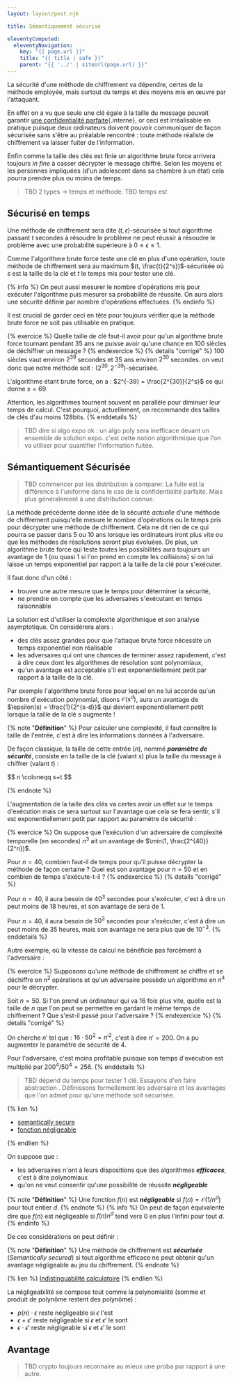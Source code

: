 ```yaml
---
layout: layout/post.njk

title: Sémantiquement sécurisé

eleventyComputed:
  eleventyNavigation:
    key: "{{ page.url }}"
    title: "{{ title | safe }}"
    parent: "{{ '../' | siteUrl(page.url) }}"
---
```


La sécurité d'une méthode de chiffrement va dépendre, certes de la méthode employée, mais surtout du temps et des moyens mis en œuvre par l'attaquant.

En effet on a vu que seule une clé égale à la taille du message pouvait garantir [une confidentialité parfaite](../../chiffre-vernam/#confidentialité-parfaite){.interne}, or ceci est irréalisable en pratique puisque deux ordinateurs doivent pouvoir communiquer de façon sécurisée sans s'être au préalable rencontré : toute méthode réaliste de chiffrement va laisser fuiter de l'information.

Enfin comme la taille des clés est finie un algorithme brute force arrivera toujours _in fine_ à casser décrypter le message chiffré. Selon les moyens et les personnes impliquées (d'un adolescent dans sa chambre à un état) cela pourra prendre plus ou moins de temps.

> TBD 2 types -> temps et méthode.
> TBD temps est

## Sécurisé en temps

Une méthode de chiffrement sera dite $(t, \epsilon)$-sécurisée si tout algorithme passant $t$ secondes à résoudre le problème ne peut réussir à résoudre le problème avec une probabilité supérieure à $0\leq \epsilon \leq 1$.

Comme l'algorithme brute force teste une clé en plus d'une opération, toute méthode de chiffrement sera au maximum $(t, \frac{t}{2^s})$-sécurisée où $s$ est la taille de la clé et $t$ le temps mis pour tester une clé.

{% info %}
On peut aussi mesurer le nombre d'opérations mis pour exécuter l'algorithme puis mesurer sa probabilité de réussite. On aura alors une sécurité définie par nombre d'opérations effectuées.
{% endinfo %}

Il est crucial de garder ceci en tête pour toujours vérifier que la méthode brute force ne soit pas utilisable en pratique.

{% exercice %}
Quelle taille de clé faut-il avoir pour qu'un algorithme brute force tournant pendant 35 ans ne puisse avoir qu'une chance en 100 siècles de déchiffrer un message ?
{% endexercice %}
{% details "corrigé" %}
100 siècles vaut environ $2^{39}$ secondes et 35 ans environ $2^{30}$ secondes. on veut donc que notre méthode soit : $(2^{30}, 2^{-39})$-sécurisée.

L'algorithme étant brute force, on a : $2^{-39} = \frac{2^{30}}{2^s}$ ce qui donne $s = 69$.

Attention, les algorithmes tournent souvent en parallèle pour diminuer leur temps de calcul. C'est pourquoi, actuellement, on recommande des tailles de clés d'au moins 128bits.
{% enddetails %}

> TBD dire si algo expo ok : un algo poly sera inefficace devant un ensemble de solution expo.
> c'est cette notion algorithmique que l'on va utiliser pour quantifier l'information fuitée.
> 
## <span id="sémantiquement-sécurisé"></span>Sémantiquement Sécurisée

> TBD commencer par les distribution à comparer. La fuite est la différence à l'uniforme dans le cas de la confidentialité parfaite. Mais plus généralement à une distribution connue.
> 
La méthode précédente donne idée de la sécurité _actuelle_ d'une méthode de chiffrement puisqu'elle mesure le nombre d'opérations ou le temps pris pour décrypter une méthode de chiffrement. Cela ne dit rien de ce qui pourra se passer dans 5 ou 10 ans lorsque les ordinateurs iront plus vite ou que les méthodes de résolutions seront plus évoluées. De plus, un algorithme brute force qui teste toutes les possibilités aura toujours un avantage de 1 (ou quasi 1 si l'on prend en compte les collisions) si on lui laisse un temps exponentiel par rapport à la taille de la clé pour s'exécuter.

Il faut donc d'un côté :

- trouver une autre mesure que le temps pour déterminer la sécurité,
- ne prendre en compte que les adversaires s'exécutant en temps raisonnable

La solution est d'utiliser la complexité algorithmique et son analyse asymptotique. On considérera alors :

- des clés assez grandes pour que l'attaque brute force nécessite un temps exponentiel non réalisable
- les adversaires qui ont une chances de terminer assez rapidement, c'est à dire ceux dont les algorithmes de résolution sont polynomiaux,
- qu'un avantage est acceptable s'il est  exponentiellement petit par rapport à la taille de la clé.

Par exemple l'algorithme brute force pour lequel on ne lui accorde qu'un nombre d'exécution polynomial, disons $\mathcal{O}(s^d)$, aura un avantage de $\epsilon(s) = \frac{1}{2^{s-d}}$ qui devient exponentiellement petit lorsque la taille de la clé $s$ augmente !

{% note "**Définition**" %}
Pour calculer une complexité, il faut connaître la taille de l'entrée, c'est à dire les informations données à l'adversaire.

De façon classique, la taille de cette entrée ($n$), nommé **_paramètre de sécurité_**, consiste en la taille de la clé (valant $s$) plus la taille du message à chiffrer (valant $t$) :

<div>
$$
n \coloneqq s+t
$$
</div>

{% endnote %}

L'augmentation de la taille des clés va certes avoir un effet sur le temps d'exécution mais ce sera surtout sur l'avantage que cela se fera sentir, s'il est exponentiellement petit par rapport au paramètre de sécurité :

{% exercice %}
On suppose que l'exécution d'un adversaire de complexité temporelle (en secondes) $n^3$ ait un avantage de $\min(1, \frac{2^{40}}{2^n})$.

Pour $n=40$, combien faut-il de temps pour qu'il puisse décrypter la méthode de façon certaine ? Quel est son avantage pour $n=50$ et en combien de temps s'exécute-t-il ?
{% endexercice %}
{% details "corrigé" %}

Pour $n=40$, il aura besoin de $40^3$ secondes pour s'exécuter, c'est à dire un peut moins de 18 heures, et son avantage de sera de 1.

Pour $n=40$, il aura besoin de $50^3$ secondes pour s'exécuter, c'est à dire un peut moins de 35 heures, mais son avantage ne sera plus que de $10^{-3}$.
{% enddetails %}

Autre exemple, où la vitesse de calcul ne bénéficie pas forcément à l'adversaire :

{% exercice %}
Supposons qu'une méthode de chiffrement se chiffre et se déchiffre en $n^2$ opérations et qu'un adversaire possède un algorithme en $n^4$ pour le décrypter.

Soit $n=50$. Si l'on prend un ordinateur qui va 16 fois plus vite, quelle est la taille de $n$ que l'on peut se permettre en gardant le même temps de chiffrement ? Que s'est-il passé pour l'adversaire ?
{% endexercice %}
{% details "corrigé" %}

On cherche $n'$ tel que : $16\cdot 50^2 = n'^2$, c'est à dire $n' = 200$. On a pu augmenter le paramètre de sécurité de 4.

Pour l'adversaire, c'est moins profitable puisque son temps d'exécution est multiplié par $200^4/50^4 = 256$.
{% enddetails %}


> TBD dépend du temps pour tester 1 clé. Essayons d'en faire abstraction
> .
Définissons formellement les adversaire et les avantages que l'on admet pour qu'une méthode soit sécurisée.

{% lien %}

- [semantically secure](https://en.wikipedia.org/wiki/Semantic_security)
- [fonction négligeable](https://en.wikipedia.org/wiki/Negligible_function)

{% endlien %}

On suppose que :

- les adversaires n'ont à leurs dispositions que des algorithmes **_efficaces_**, c'est à dire polynomiaux
- qu'on ne veut consentir qu'une possibilité de réussite **_négligeable_**

{% note "**Définition**" %}
Une fonction $f(n)$ est **_négligeable_** si $f(n) = \mathcal{O}(1/n^d)$ pour tout entier $d$.
{% endnote %}
{% info %}
On peut de façon équivalente dire que $f(n)$ est négligeable si $f(n)n^d$ tend vers 0 en plus l'infini pour tout $d$.
{% endinfo %}

De ces considérations on peut définir :

{% note "**Définition**" %}
Une méthode de chiffrement est **_sécurisée_** (_Semantically secured_) si tout algorithme efficace ne peut obtenir qu'un avantage négligeable au jeu du chiffrement.
{% endnote %}

{% lien %}
[Indistinguabilité calculatoire](https://fr.wikipedia.org/wiki/Indistinguabilit%C3%A9_calculatoire)
{% endlien %}

La négligeabilité se compose tout comme la polynomialité (somme et produit de polynôme restent des polynôme) :

- $p(n) \cdot \epsilon$ reste négligeable si $\epsilon$ l'est
- $\epsilon + \epsilon'$ reste négligeable si $\epsilon$ et $\epsilon'$ le sont
- $\epsilon \cdot \epsilon'$ reste négligeable si $\epsilon$ et $\epsilon'$ le sont

## Avantage

> TBD crypto toujours reconnaire au mieux une proba par rapport à une autre.